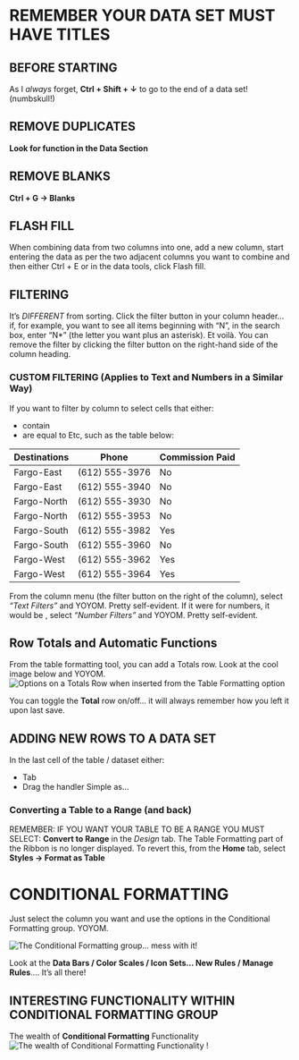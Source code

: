 # REMEMBER YOUR DATA SET MUST HAVE TITLES
## BEFORE STARTING
As I _always_ forget, __Ctrl + Shift + ↓__ to go to the end of a data set! (numbskull!)
## REMOVE DUPLICATES
__Look for function in the Data Section__
## REMOVE BLANKS
__Ctrl + G -> Blanks__
## FLASH FILL
When combining data from two columns into one, add a new column, start entering the data as per the two adjacent columns you want to combine and then either Ctrl + E or in the data tools, click Flash fill.
## FILTERING
It’s _DIFFERENT_ from sorting. Click the filter button in your column header… if, for example, you want to see all items beginning with “N”, in the search box, enter “N*” (the letter you want plus an asterisk). Et voilà.
You can remove the filter by clicking the filter button on the right-hand side of the column heading.
### CUSTOM FILTERING (Applies to Text and Numbers in a Similar Way)
If you want to filter by column to select cells that either:
* contain
* are equal to
Etc, such as the table below:

Destinations | Phone   | Commission Paid
 ---- | ---- | ---- 
Fargo-East | (612) 555-3976 | No
Fargo-East | (612) 555-3940 | No
Fargo-North | (612) 555-3930 | No
Fargo-North | (612) 555-3953 | No
Fargo-South | (612) 555-3982 | Yes
Fargo-South | (612) 555-3960 | No
Fargo-West | (612) 555-3962 | Yes
Fargo-West | (612) 555-3964 | Yes

From the column menu (the filter button on the right of the column), select _“Text Filters”_ and YOYOM. Pretty self-evident.
If it were for numbers, it would be , select _“Number Filters”_ and YOYOM. Pretty self-evident.
## Row Totals and Automatic Functions
From the table formatting tool, you can add a Totals row.
Look at the cool image below and YOYOM.
![Options on a _Totals Row_ when inserted from the _Table Formatting_ option]( https://static.wixstatic.com/media/6ce7a7_c1825a0a405c4874a1610a407947f0e1~mv2.png)
 
You can toggle the __Total__ row on/off… it will always remember how you left it upon last save.
## ADDING NEW ROWS TO A DATA SET 
In the last cell of the table / dataset either:
* Tab
* Drag the handler
Simple as…
### Converting a Table to a Range (and back)
REMEMBER: IF YOU WANT YOUR TABLE TO BE A RANGE YOU MUST SELECT: __Convert to Range__ in the _Design_ tab. The Table Formatting part of the Ribbon is no longer displayed.
To revert this, from the __Home__ tab, select __Styles -> Format as Table__
# CONDITIONAL FORMATTING
Just select the column you want and use the options in the Conditional Formatting group. YOYOM.

![The Conditional Formatting group… mess with it!](https://static.wixstatic.com/media/6ce7a7_ebfba19e29094d74b32bcd2795fe922c~mv2.png)
 
Look at the __Data Bars / Color Scales / Icon Sets… New Rules / Manage Rules__…. It’s all there!
## INTERESTING FUNCTIONALITY WITHIN CONDITIONAL FORMATTING GROUP
The wealth of __Conditional Formatting__ Functionality
![__The wealth of Conditional Formatting Functionality__ !](https://static.wixstatic.com/media/6ce7a7_a713afa4912741089834022d7706e07e~mv2.png)
 

